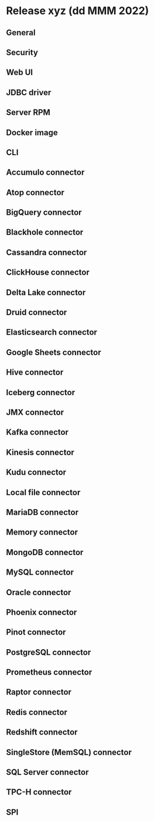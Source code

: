 # Release xyz (dd MMM 2022)

## General

## Security

## Web UI

## JDBC driver

## Server RPM

## Docker image

## CLI

## Accumulo connector

## Atop connector

## BigQuery connector

## Blackhole connector

## Cassandra connector

## ClickHouse connector

## Delta Lake connector

## Druid connector

## Elasticsearch connector

## Google Sheets connector

## Hive connector

## Iceberg connector

## JMX connector

## Kafka connector

## Kinesis connector

## Kudu connector

## Local file connector

## MariaDB connector

## Memory connector

## MongoDB connector

## MySQL connector

## Oracle connector

## Phoenix connector

## Pinot connector

## PostgreSQL connector

## Prometheus connector

## Raptor connector

## Redis connector

## Redshift connector

## SingleStore (MemSQL) connector

## SQL Server connector

## TPC-H connector

## SPI
